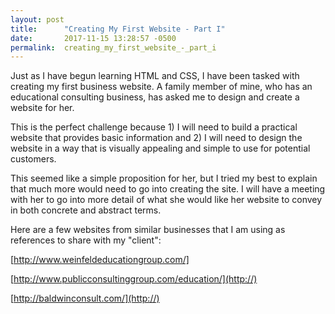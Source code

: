 ```yaml
---
layout: post
title:      "Creating My First Website - Part I"
date:       2017-11-15 13:28:57 -0500
permalink:  creating_my_first_website_-_part_i
---
```



Just as I have begun learning HTML and CSS, I have been tasked with creating my first business website. A family member of mine, who has an educational consulting business, has asked me to design and create a website for her. 

This is the perfect challenge because 1) I will need to build a practical website that provides basic information and 2) I will need to design the website in a way that is visually appealing and simple to use for potential customers.

This seemed like a simple proposition for her, but I tried my best to explain that much more would need to go into creating the site. I will have a meeting with her to go into more detail of what she would like her website to convey in both concrete and abstract terms.

Here are a few websites from similar businesses that I am using as references to share with my "client":

[http://www.weinfeldeducationgroup.com/]

[http://www.publicconsultinggroup.com/education/](http://)

[http://baldwinconsult.com/](http://)
